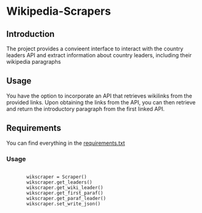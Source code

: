 # Wikipedia-Scrapers

## Introduction

The project provides a convieent interface to interact with the country leaders API and extract information about country leaders, including their wikipedia paragraphs

## Usage

You have the option to incorporate an API that retrieves wikilinks from the provided links. Upon obtaining the links from the API, you can then retrieve and return the introductory paragraph from the first linked API.

## Requirements

You can find everything in the [requirements.txt](./installation)

### Usage

<ol>
    <code>
    wikscraper = Scraper()
    wikscraper.get_leaders()
    wikscraper.get_wiki_leader()
    wikscraper.get_first_paraf()
    wikscraper.get_paraf_leader()
    wikscraper.set_write_json()
    </code>
</ol>
